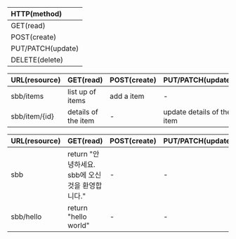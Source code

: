 | HTTP(method)      |
| :---------------- |
| GET(read)         |
| POST(create)      |
| PUT/PATCH(update) |
| DELETE(delete)    |


| URL(resource) | GET(read)           | POST(create) | PUT/PATCH(update)          | DELETE(delete)  |
| :------------ | :------------------ | :----------- | :------------------------- | :-------------- |
| sbb/items     | list up of items    | add a item   | -                          | -               |
| sbb/item/{id} | details of the item | -            | update details of the item | delete the item |

| URL(resource) | GET(read)                                         | POST(create) | PUT/PATCH(update)          | DELETE(delete)  |
| :------------ | :------------------------------------------------ | :----------- | :------------------------- | :-------------- |
| sbb           | return "안녕하세요. sbb에 오신 것을 환영합니다."  | -            | -                          | -               |
| sbb/hello     | return "hello world"                              | -            | -                          | -               |

